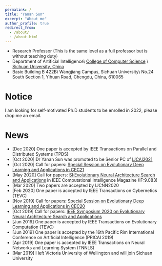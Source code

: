 ```yaml
---
permalink: /
title: "Yanan Sun"
excerpt: "About me"
author_profile: true
redirect_from: 
  - /about/
  - /about.html
---
```


* Research Professor (This is the same level as a full professor but is without teaching duty)
* Department of Artificial Intelligence\\
[College of Computer Science](http://cs.scu.edu.cn/) \\
[Sichuan University, China](https://www.scu.edu.cn/)
* Basic Building B 422B\\
Wangjiang Campus, Sichuan University\\
No.24 South Section 1, Yihuan Road, Chengdu, China, 610065

Notice
======
I am looking for self-motivated Ph.D students to be enrolled in 2022, please drop me an email.

News
======
* [Dec 2020] One paper is accepted by IEEE Transactions on Parallel and Distributed Systems (TPDS)
* [Oct 2020] Dr Yanan Sun was promoted to be Senior PC of [IJCAI2021](https://ijcai-21.org/) 
* [Oct 2020] Call for papers: [Special Session on Evolutionary Deep Learning and Applications in CEC21](https://yn-sun.github.io/cec21.html) 
* [May 2020] Call for papers: [SI:Evolutionary Neural Architecture Search and Applications](https://yn-sun.github.io/si_enasa.html) in IEEE Computational Intelligence Magazine (IF:9.083)
* [Mar 2020] Two papers are accepted by IJCNN2020
* [Feb 2020] One paper is accepted by IEEE Transactions on Cybernetics (TEVC)
* [Nov 2019] Call for papers: [Special Session on Evolutionary Deep Learning and Applications in CEC20](https://yn-sun.github.io/cec20.html)
* [Oct 2019] Call for papers: [IEEE Symposium 2020 on Evolutionary Neural Architecture Search and Applications](http://www.ieeessci2020.org/symposiums/enasa.html)
* [Jun 2019] One paper is accepted by IEEE Transactions on Evolutionary Computation (TEVC)
* [Jun 2019] One paper is accepted by the 16th Pacific Rim International Conference on Artificial Intelligence (PRICAI 2019)
* [Apr 2019] One paper is accepted by IEEE Transactions on Neural Networks and Learning System (TNNLS)
* [Mar 2019] I left Victoria University of Wellington and will join Sichuan University